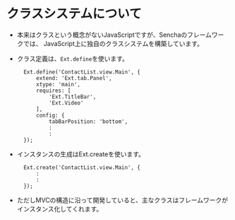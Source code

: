 # クラスシステムについて

* 本来はクラスという概念がないJavaScriptですが、Senchaのフレームワークでは、
  JavaScript上に独自のクラスシステムを構築しています。
* クラス定義は、`Ext.define`を使います。

        Ext.define('ContactList.view.Main', {
            extend: 'Ext.tab.Panel',
            xtype: 'main',
            requires: [
                'Ext.TitleBar',
                'Ext.Video'
            ],
            config: {
                tabBarPosition: 'bottom',
                :
                :
        });

* インスタンスの生成はExt.createを使います。

        Ext.create('ContactList.view.Main', {
            :
            :
        });

* ただしMVCの構造に沿って開発していると、主なクラスはフレームワークがインスタンス化してくれます。


